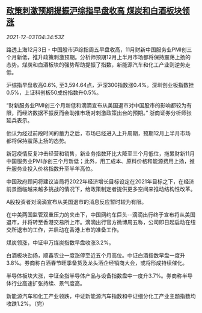 <!--1638507663000-->
[政策刺激预期提振沪综指早盘收高 煤炭和白酒板块领涨](https://cn.reuters.com/article/china-stock-market-morning-close-1203-idCNKBS2II09T)
------

<div><i>2021-12-03T04:34:53Z</i></div><p>路透上海12月3日 - 中国股市沪综指周五早盘收高，11月财新中国服务业PMI创三个月新低，推升政策刺激预期。分析师预期12月上半月市场都将保持震荡上扬的态势。煤炭和白酒板块的强势帮助提振了指数，新能源汽车和化工产业则逆势走低。</p><p>沪综指早盘收高0.6%, 至3,594.64点，沪深300指数涨0.4%。深圳创业板指数挫0.5%，上证科创板50成份指数升0.5%。 </p><p>“财新服务业PMI创三个月新低和滴滴宣布从美国退市对中国股市的影响都较为有限，而经济数据不振反而会助推市场对刺激政策出台的预期。” 浙商证券分析师张延兵表示。</p><p>他认为经过前段时间的蓄力之后，市场已经进入上升周期，预期12月上半月市场都将保持震荡上扬的态势。</p><p>新冠疫情反复冲击经营和销售，新业务指数环比大降至三个月低位，拖累财新11月中国服务业PMI亦创三个月新低；此外，用工成本、原料价格和能源费用上扬，推升服务业投入价格指数升至半年高位。</p><p>中国政府顾问将建议当局将2022年经济增长目标设定在2021年目标之下，在经济前景面临越来越多挑战的情况下，给政策制定者提供更多空间来推动结构性改革。</p><p>A股投资者对滴滴宣布从美国退市的消息反应暂时较为有限。</p><p>在中美两国监管双重压力的夹击下，中国网约车巨头--滴滴出行终于宣布将从美国退市，并将转至香港交易所上市。滴滴出行官方微博周五称，公司即日起启动在纽交所退市的工作，并启动在香港上市的准备工作。</p><p>煤炭领涨，中证申万煤炭指数早盘收涨3.2%。</p><p>白酒板块劲扬，顺鑫农业一度涨停至近五个月高位。中证白酒指数早盘一度升3.8%。券商称白酒春节旺季备货及龙头酒企经销商大会，或将形成持续催化。</p><p>半导体板块大涨，中证全指半导体产品与设备指数盘中一度升3.7%。券商称半导体行业高速扩张持续、景气度高。</p><p>新能源汽车和化工产业领跌，中证新能源汽车指数和中证细分化工产业主题指数均收跌1.2%。（完）</p>
